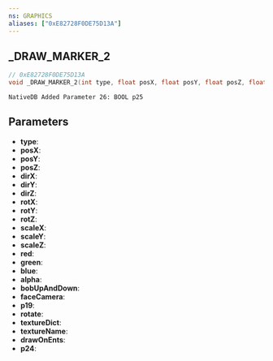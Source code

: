 ```yaml
---
ns: GRAPHICS
aliases: ["0xE82728F0DE75D13A"]
---
```

## _DRAW_MARKER_2

```c
// 0xE82728F0DE75D13A
void _DRAW_MARKER_2(int type, float posX, float posY, float posZ, float dirX, float dirY, float dirZ, float rotX, float rotY, float rotZ, float scaleX, float scaleY, float scaleZ, int red, int green, int blue, int alpha, BOOL bobUpAndDown, BOOL faceCamera, int p19, BOOL rotate, char* textureDict, char* textureName, BOOL drawOnEnts, BOOL p24);
```

```
NativeDB Added Parameter 26: BOOL p25
```

## Parameters
* **type**: 
* **posX**: 
* **posY**: 
* **posZ**: 
* **dirX**: 
* **dirY**: 
* **dirZ**: 
* **rotX**: 
* **rotY**: 
* **rotZ**: 
* **scaleX**: 
* **scaleY**: 
* **scaleZ**: 
* **red**: 
* **green**: 
* **blue**: 
* **alpha**: 
* **bobUpAndDown**: 
* **faceCamera**: 
* **p19**: 
* **rotate**: 
* **textureDict**: 
* **textureName**: 
* **drawOnEnts**: 
* **p24**: 

